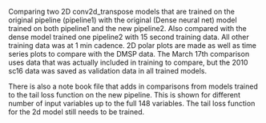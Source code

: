 Comparing two 2D conv2d_transpose models that are trained on the original pipeline (pipeline1) with the original (Dense neural net) model trained on both pipeline1 and the new pipeline2.  Also compared with the dense model trained one pipeline2 with 15 second training data.  All other training data was at 1 min cadence.  2D polar plots are made as well as time series plots to compare with the DMSP data.  The March 17th comparison uses data that was actually included in training to compare, but the 2010 sc16 data was saved as validation data in all trained models.

There is also a note book file that adds in comparisons from models trained to the tail loss function on the new pipeline.  This is shown for different number of input variables up to the full 148 variables.  The tail loss function for the 2d model still needs to be trained.
